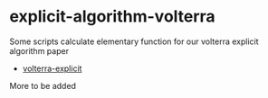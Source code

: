 # explicit-algorithm-volterra
Some scripts calculate elementary function for our volterra explicit algorithm paper

- [volterra-explicit](https://arxiv.org/abs/1908.02862)

More to be added
